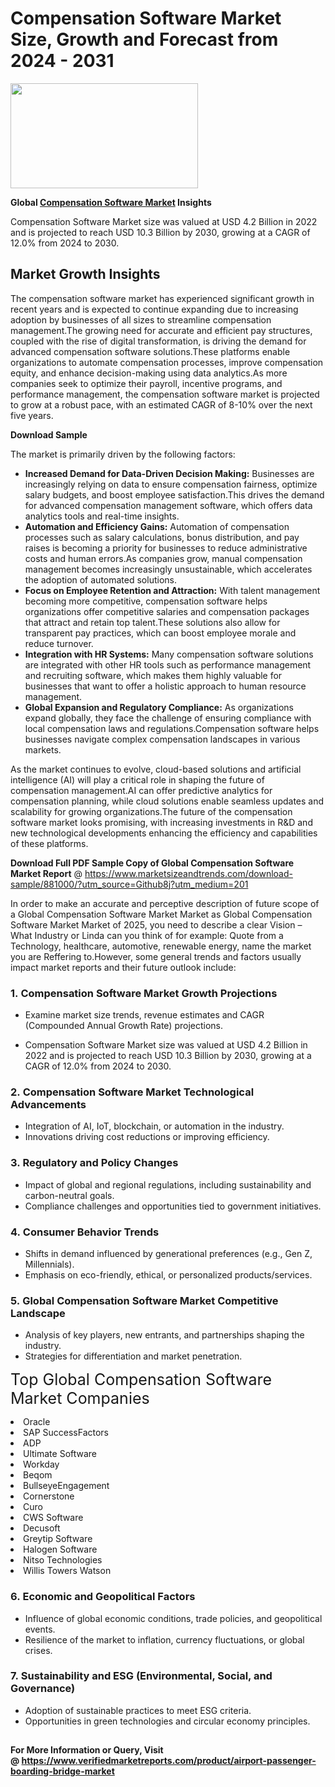 <H1>Compensation Software Market Size, Growth and Forecast from 2024 - 2031</H1><img class="aligncenter size-medium wp-image-584254" src="https://thirdeyenews.in/wp-content/uploads/2024/09/Global-Market-Research-300x168.jpeg" alt="" width="300" height="168" /><p><strong>Global&nbsp;<a href="https://www.marketsizeandtrends.com/download-sample/881000/?utm_source=Github8j?utm_medium=201">Compensation Software Market</a> Insights</strong></p><p>Compensation Software Market size was valued at USD 4.2 Billion in 2022 and is projected to reach USD 10.3 Billion by 2030, growing at a CAGR of 12.0% from 2024 to 2030.</p><p><h2>Market Growth Insights</h2> <p>The compensation software market has experienced significant growth in recent years and is expected to continue expanding due to increasing adoption by businesses of all sizes to streamline compensation management.The growing need for accurate and efficient pay structures, coupled with the rise of digital transformation, is driving the demand for advanced compensation software solutions.These platforms enable organizations to automate compensation processes, improve compensation equity, and enhance decision-making using data analytics.As more companies seek to optimize their payroll, incentive programs, and performance management, the compensation software market is projected to grow at a robust pace, with an estimated CAGR of 8-10% over the next five years.</p> <p><strong>Download Sample</strong></p> <p>The market is primarily driven by the following factors:</p> <ul> <li><strong>Increased Demand for Data-Driven Decision Making:</strong> Businesses are increasingly relying on data to ensure compensation fairness, optimize salary budgets, and boost employee satisfaction.This drives the demand for advanced compensation management software, which offers data analytics tools and real-time insights.</li> <li><strong>Automation and Efficiency Gains:</strong> Automation of compensation processes such as salary calculations, bonus distribution, and pay raises is becoming a priority for businesses to reduce administrative costs and human errors.As companies grow, manual compensation management becomes increasingly unsustainable, which accelerates the adoption of automated solutions.</li> <li><strong>Focus on Employee Retention and Attraction:</strong> With talent management becoming more competitive, compensation software helps organizations offer competitive salaries and compensation packages that attract and retain top talent.These solutions also allow for transparent pay practices, which can boost employee morale and reduce turnover.</li> <li><strong>Integration with HR Systems:</strong> Many compensation software solutions are integrated with other HR tools such as performance management and recruiting software, which makes them highly valuable for businesses that want to offer a holistic approach to human resource management.</li> <li><strong>Global Expansion and Regulatory Compliance:</strong> As organizations expand globally, they face the challenge of ensuring compliance with local compensation laws and regulations.Compensation software helps businesses navigate complex compensation landscapes in various markets.</li> </ul> <p>As the market continues to evolve, cloud-based solutions and artificial intelligence (AI) will play a critical role in shaping the future of compensation management.AI can offer predictive analytics for compensation planning, while cloud solutions enable seamless updates and scalability for growing organizations.The future of the compensation software market looks promising, with increasing investments in R&D and new technological developments enhancing the efficiency and capabilities of these platforms.</p> <p><span class=""><strong>Download Full PDF Sample Copy of Global Compensation Software Market Report</strong> @ <a href="https://www.marketsizeandtrends.com/download-sample/881000/?utm_source=Github8j?utm_medium=201" target="_blank">https://www.marketsizeandtrends.com/download-sample/881000/?utm_source=Github8j?utm_medium=201</a></span></p><p>In order to make an accurate and perceptive description of future scope of a Global&nbsp;Compensation Software Market Market as Global&nbsp;Compensation Software Market Market of 2025, you need to describe a clear Vision &ndash; What Industry or Linda can you think of for example: Quote from a Technology, healthcare, automotive, renewable energy, name the market you are Reffering to.However, some general trends and factors usually impact market reports and their future outlook include:</p><h3>1.&nbsp;<strong>Compensation Software Market Growth Projections</strong></h3><ul><li>Examine market size trends, revenue estimates and CAGR (Compounded Annual Growth Rate) projections.</li><li><p>Compensation Software Market size was valued at USD 4.2 Billion in 2022 and is projected to reach USD 10.3 Billion by 2030, growing at a CAGR of 12.0% from 2024 to 2030.</p></li></ul><h3>2.&nbsp;<strong>Compensation Software Market Technological Advancements</strong></h3><ul><li>Integration of AI, IoT, blockchain, or automation in the industry.</li><li>Innovations driving cost reductions or improving efficiency.</li></ul><h3>3.&nbsp;<strong>Regulatory and Policy Changes</strong></h3><ul><li>Impact of global and regional regulations, including sustainability and carbon-neutral goals.</li><li>Compliance challenges and opportunities tied to government initiatives.</li></ul><h3>4.&nbsp;<strong>Consumer Behavior Trends</strong></h3><ul><li>Shifts in demand influenced by generational preferences (e.g., Gen Z, Millennials).</li><li>Emphasis on eco-friendly, ethical, or personalized products/services.</li></ul><h3>5.&nbsp;<strong>Global Compensation Software Market Competitive Landscape</strong></h3><ul><li>Analysis of key players, new entrants, and partnerships shaping the industry.</li><li>Strategies for differentiation and market penetration.</li></ul><p data-pm-slice="1 1 []"><span style="color: inherit; font-family: inherit; font-size: 25px;">Top Global Compensation Software Market Companies</span></p><div class="" data-test-id=""><p><li>Oracle</li><li> SAP SuccessFactors</li><li> ADP</li><li> Ultimate Software</li><li> Workday</li><li> Beqom</li><li> BullseyeEngagement</li><li> Cornerstone</li><li> Curo</li><li> CWS Software</li><li> Decusoft</li><li> Greytip Software</li><li> Halogen Software</li><li> Nitso Technologies</li><li> Willis Towers Watson</li></p></div><h3>6.&nbsp;<strong>Economic and Geopolitical Factors</strong></h3><ul><li>Influence of global economic conditions, trade policies, and geopolitical events.</li><li>Resilience of the market to inflation, currency fluctuations, or global crises.</li></ul><h3>7.&nbsp;<strong>Sustainability and ESG (Environmental, Social, and Governance)</strong></h3><ul><li>Adoption of sustainable practices to meet ESG criteria.</li><li>Opportunities in green technologies and circular economy principles.</li></ul><h2><strong style="font-size: 14px;">For More Information or Query, Visit @&nbsp;</strong><a style="background-color: #ffffff; font-size: 14px;" href="https://www.marketsizeandtrends.com/report/compensation-software-market/" target="_blank">https://www.verifiedmarketreports.com/product/airport-passenger-boarding-bridge-market</a></h2>